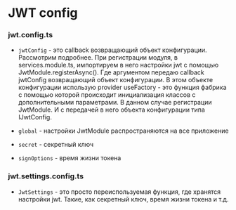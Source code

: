 # JWT config

### jwt.config.ts

- `jwtConfig` - это callback возвращающий объект конфигурации. Рассмотрим подробнее. При регистрации модуля, в services.module.ts, импортируем в него настройки jwt c помощью JwtModule.registerAsync(). Где аргументом передаю callback jwtConfig возвращающий объект конфигурации. В этом объекте конфигурации использую provider useFactory - это функция фабрика с помощью которой происходит инициализация классов с дополнительными параметрами. В данном случае регистрации JwtModule. И с передачей в него объекта конфигурации типа IJwtConfig. 

- `global` - настройки JwtModule распространяются на все приложение
- `secret` - секретный ключ
-  `signOptions` - время жизни токена

### jwt.settings.config.ts

- `JwtSettings` - это просто переиспользуемая функция, где хранятся настройки jwt. Такие, как секретный ключ, время жизни токена и т.д.